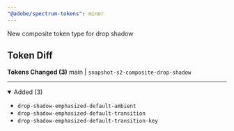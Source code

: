 ```yaml
---
"@adobe/spectrum-tokens": minor
---
```


New composite token type for drop shadow

## Token Diff

**Tokens Changed (3)**
main | <code>snapshot-s2-composite-drop-shadow</code>

---

<details open><summary>Added (3)</summary>

- `drop-shadow-emphasized-default-ambient`
- `drop-shadow-emphasized-default-transition`
- `drop-shadow-emphasized-default-transition-key`

</details>

